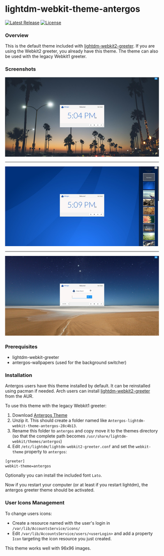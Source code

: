# lightdm-webkit-theme-antergos
[![Latest Release](https://img.shields.io/github/release/Antergos/lightdm-webkit-theme-antergos.svg)](https://github.com/Antergos/lightdm-webkit-theme-antergos/releases/tag/2.3.0) [![License](https://img.shields.io/badge/license-GPLv3-blue.svg)](https://github.com/Antergos/lightdm-webkit2-greeter/blob/master/LICENSE)


### Overview

This is the default theme included with [lightdm-webkit2-greeter](http://github.com/Antergos/lightdm-webkit2-greeter). If you are using the Webkit2 greeter, you already have this theme. The theme can also be used with the legacy Webkit1 greeter.

### Screenshots
<center>
<img src="img/screenshot1.jpg" alt="screenshot1" />
<hr/>
<img src="img/screenshot2.jpg" alt="screenshot2" />
<hr/>
<img src="img/screenshot3.jpg" alt="screenshot3" />
</center>

### Prerequisites
* lightdm-webkit-greeter
* antergos-wallpapers (used for the background switcher)

### Installation
Antergos users have this theme installed by default. It can be reinstalled using pacman if needed. Arch users can install [lightdm-webkit2-greeter](https://aur.archlinux.org/packages/lightdm-webkit2-greeter/) from the AUR.

To use this theme with the legacy Webkit1 greeter:

1. Download [Antergos Theme](https://github.com/Antergos/lightdm-webkit-theme-antergos/zipball/master)
2. Unzip it. This should create a folder named like `Antergos-lightdm-webkit-theme-antergos-28c4b13`.
3. Rename this folder to `antergos` and copy move it to the themes directory (so that the complete path becomes `/usr/share/lightdm-webkit/themes/antergos`)
4. Edit  `/etc/lightdm/lightdm-webkit2-greeter.conf` and set the `webkit-theme` property to `antergos`:

```
[greeter]
webkit-theme=antergos

```

Optionally you can install the included font `Lato`.

Now if you restart your computer (or at least if you restart lightdm), the antergos greeter theme should be activated. 


### User Icons Management

To change users icons:

* Create a resource named with the user's login in `/var/lib/AccountsService/icons/`
* Edit `/var/lib/AccountsService/users/<userLogin>` and add a property `Icon` targeting the icon resource you just created.

This theme works well with 96x96 images.

